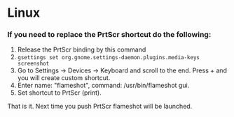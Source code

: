 <!-- TITLE: Miscellaneous -->
<!-- SUBTITLE: A quick summary of Miscellaneous -->

# Linux
### If you need to replace the PrtScr shortcut do the following:

1. Release the PrtScr binding by this command
2. `gsettings set org.gnome.settings-daemon.plugins.media-keys screenshot`
3. Go to Settings -> Devices -> Keyboard and scroll to the end. Press + and you will create custom shortcut.
4. Enter name: "flameshot", command: /usr/bin/flameshot gui.
5. Set shortcut to PrtScr (print).

That is it. Next time you push PrtScr flameshot will be launched.